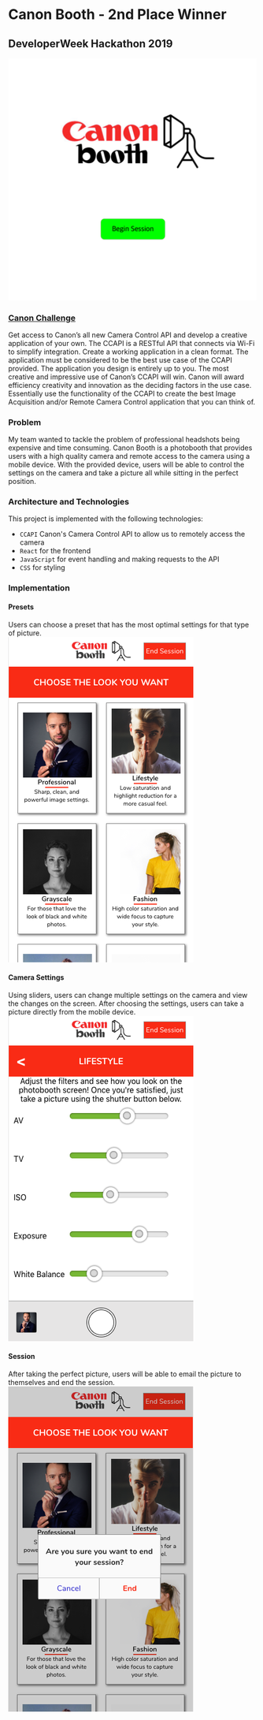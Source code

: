 # Canon Booth - 2nd Place Winner
## DeveloperWeek Hackathon 2019  
![Screenshot](https://github.com/tyeonn/canon-booth/blob/master/src/images/page1.png)

### [Canon Challenge](http://accelerate.im/challenges/247)  
Get access to Canon’s all new Camera Control API and develop a creative application of your own. The CCAPI is a RESTful API that connects via Wi-Fi to simplify integration. Create a working application in a clean format. The application must be considered to be the best use case of the CCAPI provided. The application you design is entirely up to you. The most creative and impressive use of Canon’s CCAPI will win. Canon will award efficiency creativity and innovation as the deciding factors in the use case. Essentially use the functionality of the CCAPI to create the best Image Acquisition and/or Remote Camera Control application that you can think of.

### Problem
My team wanted to tackle the problem of professional headshots being expensive and time consuming. Canon Booth is a photobooth that provides users with a high quality camera and remote access to the camera using a mobile device. With the provided device, users will be able to control the settings on the camera and take a picture all while sitting in the perfect position. 

### Architecture and Technologies

This project is implemented with the following technologies:

- `CCAPI` Canon's Camera Control API to allow us to remotely access the camera
- `React` for the frontend 
- `JavaScript` for event handling and making requests to the API
- `CSS` for styling

### Implementation

####  Presets
Users can choose a preset that has the most optimal settings for that type of picture.  
![Screenshot](https://github.com/tyeonn/canon-booth/blob/master/src/images/page2.png)

#### Camera Settings
Using sliders, users can change multiple settings on the camera and view the changes on the screen. After choosing the settings, users can take a picture directly from the mobile device.  
![Screenshot](https://github.com/tyeonn/canon-booth/blob/master/src/images/page3.png)

#### Session 
After taking the perfect picture, users will be able to email the picture to themselves and end the session.  
![Screenshot](https://github.com/tyeonn/canon-booth/blob/master/src/images/page4.png)
